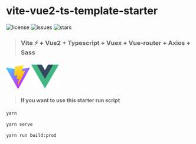 # vite-vue2-ts-template-starter
![license](https://img.shields.io/github/license/Luncode/vite-vue2-ts-template-starter "license")
![issues](https://img.shields.io/github/issues/Luncode/vite-vue2-ts-template-starter "issues")
![stars](https://img.shields.io/github/stars/Luncode/vite-vue2-ts-template-starter "stars")
> ### Vite ⚡ + Vue2 + Typescript + Vuex + Vue-router + Axios + Sass
![image](./src/assets/vite.svg)
![image](./src/assets/vue.svg)
> #### If you want to use this starter run script
```
yarn
```

```
yarn serve
```

```
yarn run build:prod
```

